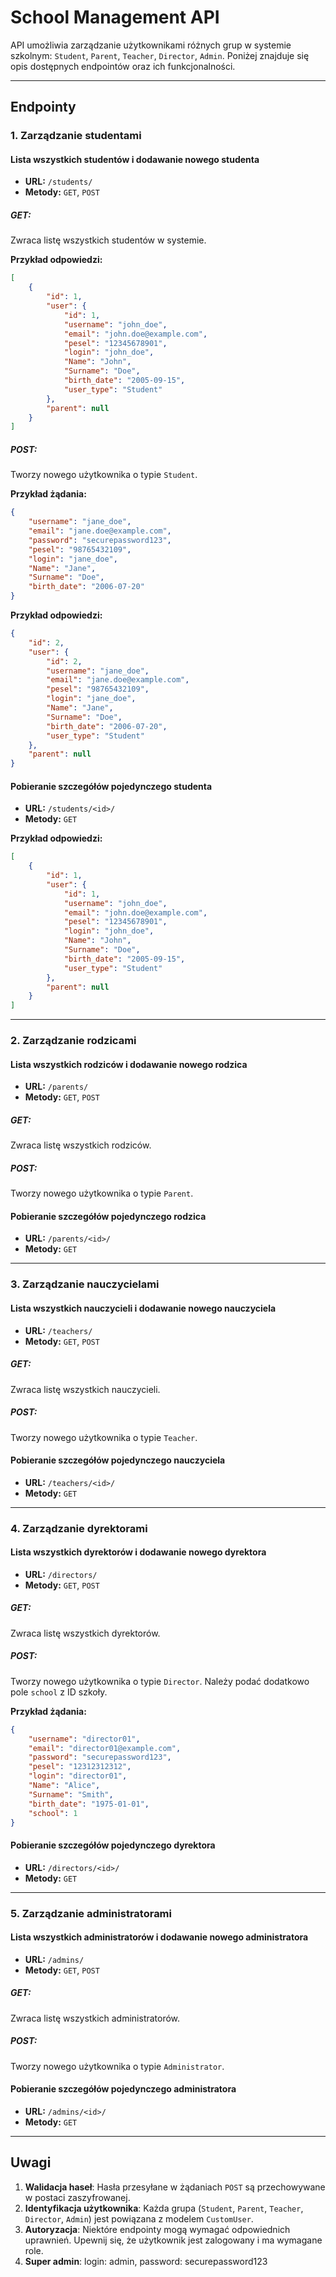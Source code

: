 
# School Management API

API umożliwia zarządzanie użytkownikami różnych grup w systemie szkolnym: `Student`, `Parent`, `Teacher`, `Director`, `Admin`. Poniżej znajduje się opis dostępnych endpointów oraz ich funkcjonalności.

---

## Endpointy

### 1. Zarządzanie studentami

#### **Lista wszystkich studentów i dodawanie nowego studenta**
- **URL:** `/students/`
- **Metody:** `GET`, `POST`

##### **GET**:
Zwraca listę wszystkich studentów w systemie.

**Przykład odpowiedzi:**
```json
[
    {
        "id": 1,
        "user": {
            "id": 1,
            "username": "john_doe",
            "email": "john.doe@example.com",
            "pesel": "12345678901",
            "login": "john_doe",
            "Name": "John",
            "Surname": "Doe",
            "birth_date": "2005-09-15",
            "user_type": "Student"
        },
        "parent": null
    }
]
```

##### **POST**:
Tworzy nowego użytkownika o typie `Student`.

**Przykład żądania:**
```json
{
    "username": "jane_doe",
    "email": "jane.doe@example.com",
    "password": "securepassword123",
    "pesel": "98765432109",
    "login": "jane_doe",
    "Name": "Jane",
    "Surname": "Doe",
    "birth_date": "2006-07-20"
}
```

**Przykład odpowiedzi:**
```json
{
    "id": 2,
    "user": {
        "id": 2,
        "username": "jane_doe",
        "email": "jane.doe@example.com",
        "pesel": "98765432109",
        "login": "jane_doe",
        "Name": "Jane",
        "Surname": "Doe",
        "birth_date": "2006-07-20",
        "user_type": "Student"
    },
    "parent": null
}
```

#### **Pobieranie szczegółów pojedynczego studenta**
- **URL:** `/students/<id>/`
- **Metody:** `GET`

**Przykład odpowiedzi:**
```json
[
    {
        "id": 1,
        "user": {
            "id": 1,
            "username": "john_doe",
            "email": "john.doe@example.com",
            "pesel": "12345678901",
            "login": "john_doe",
            "Name": "John",
            "Surname": "Doe",
            "birth_date": "2005-09-15",
            "user_type": "Student"
        },
        "parent": null
    }
]
```

---

### 2. Zarządzanie rodzicami

#### **Lista wszystkich rodziców i dodawanie nowego rodzica**
- **URL:** `/parents/`
- **Metody:** `GET`, `POST`

##### **GET**:
Zwraca listę wszystkich rodziców.

##### **POST**:
Tworzy nowego użytkownika o typie `Parent`.

#### **Pobieranie szczegółów pojedynczego rodzica**
- **URL:** `/parents/<id>/`
- **Metody:** `GET`

---

### 3. Zarządzanie nauczycielami

#### **Lista wszystkich nauczycieli i dodawanie nowego nauczyciela**
- **URL:** `/teachers/`
- **Metody:** `GET`, `POST`

##### **GET**:
Zwraca listę wszystkich nauczycieli.

##### **POST**:
Tworzy nowego użytkownika o typie `Teacher`.

#### **Pobieranie szczegółów pojedynczego nauczyciela**
- **URL:** `/teachers/<id>/`
- **Metody:** `GET`

---

### 4. Zarządzanie dyrektorami

#### **Lista wszystkich dyrektorów i dodawanie nowego dyrektora**
- **URL:** `/directors/`
- **Metody:** `GET`, `POST`

##### **GET**:
Zwraca listę wszystkich dyrektorów.

##### **POST**:
Tworzy nowego użytkownika o typie `Director`. Należy podać dodatkowo pole `school` z ID szkoły.

**Przykład żądania:**
```json
{
    "username": "director01",
    "email": "director01@example.com",
    "password": "securepassword123",
    "pesel": "12312312312",
    "login": "director01",
    "Name": "Alice",
    "Surname": "Smith",
    "birth_date": "1975-01-01",
    "school": 1
}
```

#### **Pobieranie szczegółów pojedynczego dyrektora**
- **URL:** `/directors/<id>/`
- **Metody:** `GET`

---

### 5. Zarządzanie administratorami

#### **Lista wszystkich administratorów i dodawanie nowego administratora**
- **URL:** `/admins/`
- **Metody:** `GET`, `POST`

##### **GET**:
Zwraca listę wszystkich administratorów.

##### **POST**:
Tworzy nowego użytkownika o typie `Administrator`.

#### **Pobieranie szczegółów pojedynczego administratora**
- **URL:** `/admins/<id>/`
- **Metody:** `GET`

---

## Uwagi
1. **Walidacja haseł**: Hasła przesyłane w żądaniach `POST` są przechowywane w postaci zaszyfrowanej.
2. **Identyfikacja użytkownika**: Każda grupa (`Student`, `Parent`, `Teacher`, `Director`, `Admin`) jest powiązana z modelem `CustomUser`.
3. **Autoryzacja**: Niektóre endpointy mogą wymagać odpowiednich uprawnień. Upewnij się, że użytkownik jest zalogowany i ma wymagane role.
4. **Super admin**: login: admin, password: securepassword123